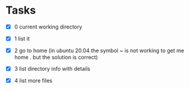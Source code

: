 # Tasks
- [x] 0 current working directory
- [x] 1 list it
- [x] 2 go to home (in ubuntu 20.04 the symbol ~ is not working to get me home . but the solution is correct)
- [x] 3 list directory info with details
- [x] 4 list more files

